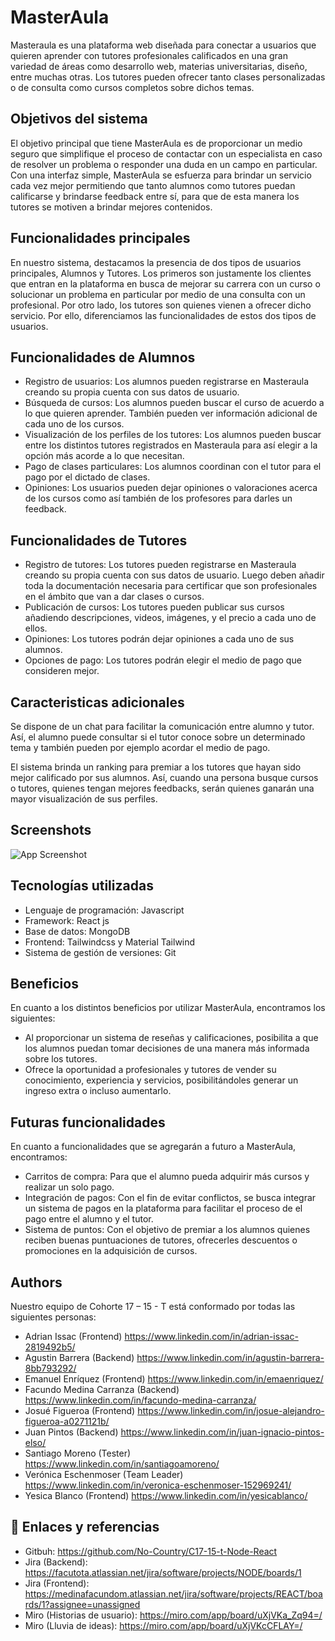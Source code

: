 
# MasterAula

Masteraula es una plataforma web diseñada para conectar a usuarios que quieren aprender con tutores profesionales calificados en una gran variedad de áreas como desarrollo web, materias universitarias, diseño, entre muchas otras. Los tutores pueden
ofrecer tanto clases personalizadas o de consulta como cursos completos sobre dichos temas.

## Objetivos del sistema

El objetivo principal que tiene MasterAula es de proporcionar un medio seguro que simplifique el proceso de contactar con un especialista en caso de resolver un problema o responder una duda en un campo en particular. Con una interfaz simple, MasterAula se esfuerza para brindar un servicio cada vez mejor permitiendo que tanto alumnos como tutores puedan calificarse y brindarse feedback entre sí, para que de esta manera los tutores se motiven a brindar mejores contenidos.
## Funcionalidades principales

En nuestro sistema, destacamos la presencia de dos tipos de usuarios principales, Alumnos y Tutores. Los primeros son justamente los clientes que entran en la plataforma en busca de mejorar su carrera con un curso o solucionar un problema en particular por medio de una consulta con un profesional. Por otro lado, los tutores son quienes vienen a ofrecer dicho servicio. Por ello, diferenciamos las funcionalidades de estos dos tipos de usuarios.

## Funcionalidades de Alumnos

- Registro de usuarios: Los alumnos pueden registrarse en Masteraula creando su propia cuenta con sus datos de usuario.
- Búsqueda de cursos: Los alumnos pueden buscar el curso de acuerdo a lo que quieren aprender. También pueden ver información adicional de cada uno de los cursos.
- Visualización de los perfiles de los tutores: Los alumnos pueden buscar entre los distintos tutores registrados en Masteraula para así elegir a la opción más acorde a lo que necesitan.
- Pago de clases particulares: Los alumnos coordinan con el tutor para el pago por el dictado de clases.
- Opiniones: Los usuarios pueden dejar opiniones o valoraciones acerca de los cursos como así también de los profesores para darles un feedback.

## Funcionalidades de Tutores

- Registro de tutores: Los tutores pueden registrarse en Masteraula creando su propia cuenta con sus datos de usuario. Luego deben añadir toda la documentación necesaria para certificar que son profesionales en el ámbito que van a dar clases o cursos.
- Publicación de cursos: Los tutores pueden publicar sus cursos añadiendo descripciones, videos, imágenes, y el precio a cada uno de ellos.
- Opiniones: Los tutores podrán dejar opiniones a cada uno de sus alumnos.
- Opciones de pago: Los tutores podrán elegir el medio de pago que consideren mejor.
## Caracteristicas adicionales

Se dispone de un chat para facilitar la comunicación entre alumno y tutor. Así, el alumno puede consultar si el tutor conoce sobre un determinado tema y también pueden por ejemplo acordar el medio de pago.

El sistema brinda un ranking para premiar a los tutores que hayan sido mejor calificado por sus alumnos. Así, cuando una persona busque cursos o tutores, quienes tengan mejores feedbacks, serán quienes ganarán una mayor visualización de sus perfiles.
## Screenshots

![App Screenshot](https://via.placeholder.com/468x300?text=App+Screenshot+Here)


## Tecnologías utilizadas

- Lenguaje de programación: Javascript
- Framework: React js
- Base de datos: MongoDB
- Frontend: Tailwindcss y Material Tailwind
- Sistema de gestión de versiones: Git

## Beneficios

En cuanto a los distintos beneficios por utilizar MasterAula, encontramos los siguientes:

- Al proporcionar un sistema de reseñas y calificaciones, posibilita a que los alumnos puedan tomar decisiones de una manera más informada sobre los tutores.
- Ofrece la oportunidad a profesionales y tutores de vender su conocimiento, experiencia y servicios, posibilitándoles generar un ingreso extra o incluso aumentarlo. 

## Futuras funcionalidades

En cuanto a funcionalidades que se agregarán a futuro a MasterAula,
encontramos:
- Carritos de compra: Para que el alumno pueda adquirir más cursos y realizar un solo pago.
- Integración de pagos: Con el fin de evitar conflictos, se busca integrar un sistema de pagos en la plataforma para facilitar el proceso de el pago entre el alumno y el tutor.
- Sistema de puntos: Con el objetivo de premiar a los alumnos quienes reciben buenas puntuaciones de tutores, ofrecerles descuentos o promociones en la adquisición de cursos.


## Authors

Nuestro equipo de Cohorte 17 – 15 - T está conformado por todas las siguientes personas:
- Adrian Issac (Frontend) https://www.linkedin.com/in/adrian-issac-2819492b5/
- Agustin Barrera (Backend) https://www.linkedin.com/in/agustin-barrera-8bb793292/
- Emanuel Enríquez (Frontend) https://www.linkedin.com/in/emaenriquez/
- Facundo Medina Carranza (Backend) https://www.linkedin.com/in/facundo-medina-carranza/
- Josué Figueroa (Frontend) https://www.linkedin.com/in/josue-alejandro-figueroa-a0271121b/
- Juan Pintos (Backend) https://www.linkedin.com/in/juan-ignacio-pintos-elso/
- Santiago Moreno (Tester) https://www.linkedin.com/in/santiagoamoreno/
- Verónica Eschenmoser (Team Leader) https://www.linkedin.com/in/veronica-eschenmoser-152969241/
- Yesica Blanco (Frontend) https://www.linkedin.com/in/yesicablanco/

## 🔗 Enlaces y referencias

- Gitbuh: https://github.com/No-Country/C17-15-t-Node-React 
- Jira (Backend): https://facutota.atlassian.net/jira/software/projects/NODE/boards/1
- Jira (Frontend): https://medinafacundom.atlassian.net/jira/software/projects/REACT/boards/1?assignee=unassigned 
- Miro (Historias de usuario): https://miro.com/app/board/uXjVKa_Zq94=/
- Miro (Lluvia de ideas): https://miro.com/app/board/uXjVKcCFLAY=/




